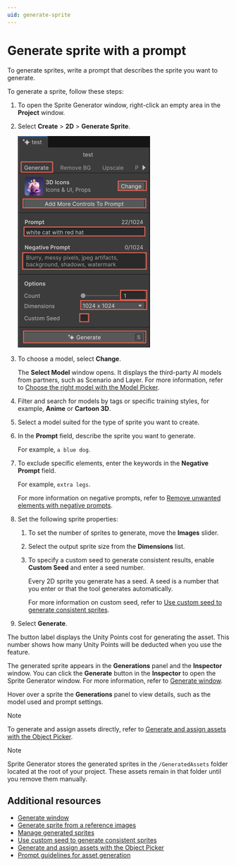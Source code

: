```yaml
---
uid: generate-sprite
---
```


# Generate sprite with a prompt

To generate sprites, write a prompt that describes the sprite you want to generate.

To generate a sprite, follow these steps:

1. To open the Sprite Generator window, right-click an empty area in the **Project** window.
1. Select **Create** > **2D** > **Generate Sprite**.

    ![Generate window with fields to generate sprit](../images/sprite.png)

1. To choose a model, select **Change**.

   The **Select Model** window opens. It displays the third-party AI models from partners, such as Scenario and Layer. For more information, refer to [Choose the right model with the Model Picker](xref:animation-intro).

1. Filter and search for models by tags or specific training styles, for example, **Anime** or **Cartoon 3D**.
1. Select a model suited for the type of sprite you want to create.
1. In the **Prompt** field, describe the sprite you want to generate.

   For example, `a blue dog`.

1. To exclude specific elements, enter the keywords in the **Negative Prompt** field.

   For example, `extra legs`.

   For more information on negative prompts, refer to [Remove unwanted elements with negative prompts](xref:negative-prompt).
1. Set the following sprite properties:

   1. To set the number of sprites to generate, move the **Images** slider.
   1. Select the output sprite size from the **Dimensions** list.
   1. To specify a custom seed to generate consistent results, enable **Custom Seed** and enter a seed number.

      Every 2D sprite you generate has a seed. A seed is a number that you enter or that the tool generates automatically.

      For more information on custom seed, refer to [Use custom seed to generate consistent sprites](xref:custom-seed).
1. Select **Generate**.

The button label displays the Unity Points cost for generating the asset. This number shows how many Unity Points will be deducted when you use the feature.

The generated sprite appears in the **Generations** panel and the **Inspector** window. You can click the **Generate** button in the **Inspector** to open the Sprite Generator window. For more information, refer to [Generate window](xref:generate-window-sprite).

Hover over a sprite the **Generations** panel to view details, such as the model used and prompt settings.

> [!NOTE]
> To generate and assign assets directly, refer to [Generate and assign assets with the Object Picker](xref:asset-picker).

> [!NOTE]
> Sprite Generator stores the generated sprites in the `/GeneratedAssets` folder located at the root of your project. These assets remain in that folder until you remove them manually.

## Additional resources

* [Generate window](xref:generate-window-sprite)
* [Generate sprite from a reference images](xref:reference-sprite)
* [Manage generated sprites](xref:manage-sprite)
* [Use custom seed to generate consistent sprites](xref:custom-seed)
* [Generate and assign assets with the Object Picker](xref:asset-picker)
* [Prompt guidelines for asset generation](xref:prompts)